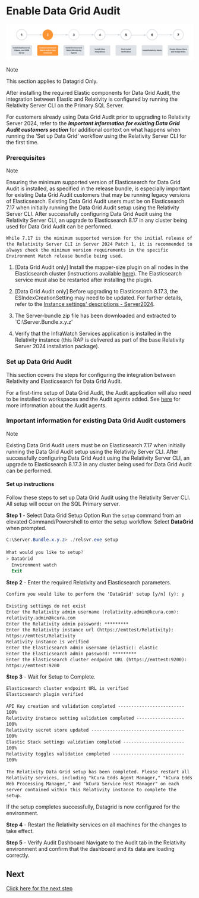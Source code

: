 # Enable Data Grid Audit

![Setup Stage](../resources/enable_environmentwatch.png)

> [!NOTE]
> This section applies to Datagrid Only.

After installing the required Elastic components for Data Grid Audit, the integration between Elastic and Relativity is configured by running the Relativity Server CLI on the Primary SQL Server.

For customers already using Data Grid Audit prior to upgrading to Relativity Server 2024, refer to the **_Important information for existing Data Grid Audit customers section_** for additional context on what happens when running the ‘Set up Data Grid’ workflow using the Relativity Server CLI for the first time.

### Prerequisites

> [!NOTE]
> Ensuring the minimum supported version of Elasticsearch for Data Grid Audit is installed, as specified in the release bundle, is especially important for existing Data Grid Audit customers that may be running legacy versions of Elasticsearch. Existing Data Grid Audit users must be on Elasticsearch 7.17 when initially running the Data Grid Audit setup using the Relativity Server CLI. After successfully configuring Data Grid Audit using the Relativity Server CLI, an upgrade to Elasticsearch 8.17 in any cluster being used for Data Grid Audit can be performed.

    While 7.17 is the minimum supported version for the initial release of the Relativity Server CLI in Server 2024 Patch 1, it is recommended to always check the minimum version requirements in the specific Environment Watch release bundle being used.

1. [Data Grid Audit only] Install the mapper-size plugin on all nodes in the Elasticsearch cluster (instructions available [here](https://www.elastic.co/guide/en/elasticsearch/plugins/current/mapper-size.html)). The Elasticsearch service must also be restarted after installing the plugin.

2. [Data Grid Audit only] Before upgrading to Elasticsearch 8.17.3, the ESIndexCreationSetting may need to be updated. For further details, refer to the [Instance settings' descriptions - Server2024](https://help.relativity.com/Server2024/Content/System_Guides/Instance_Setting_Guide/Instance_setting_descriptions.htm#ESIndexCreationSettings).

3. The Server-bundle zip file has been downloaded and extracted to `C:\Server.Bundle.x.y.z'
   
4. Verify that the InfraWatch Services application is installed in the Relativity instance (this RAP is delivered as part of the base Relativity Server 2024 installation package).

### Set up Data Grid Audit

This section covers the steps for configuring the integration between Relativity and Elasticsearch for Data Grid Audit.

For a first-time setup of Data Grid Audit, the Audit application will also need to be installed to workspaces and the Audit agents added. See [here](https://help.relativity.com/Server2024/Content/Relativity/Audit/Audit.htm#InstallingandconfiguringAudit) for more information about the Audit agents.

### Important information for existing Data Grid Audit customers
> [!NOTE]
> Existing Data Grid Audit users must be on Elasticsearch 7.17 when initially running the Data Grid Audit setup using the Relativity Server CLI. After successfully configuring Data Grid Audit using the Relativity Server CLI, an upgrade to Elasticsearch 8.17.3 in any cluster being used for Data Grid Audit can be performed.

#### Set up instructions

Follow these steps to set up Data Grid Audit using the Relativity Server CLI. All setup will occur on the SQL Primary server.

**Step 1** - Select Data Grid Setup Option
Run the `setup` command from an elevated Command/Powershell to enter the setup workflow. Select **DataGrid** when prompted.

```powershell
C:\Server.Bundle.x.y.z> ./relsvr.exe setup

What would you like to setup?
> DataGrid
  Environment watch
  Exit
```

**Step 2** - Enter the required Relativity and Elasticsearch parameters.

```
Confirm you would like to perform the 'DataGrid' setup [y/n] (y): y

Existing settings do not exist
Enter the Relativity admin username (relativity.admin@kcura.com): relativity.admin@kcura.com
Enter the Relativity admin password: *********
Enter the Relativity instance url (https://emttest/Relativity): https://emttest/Relativity
Relativity instance is verified
Enter the Elasticsearch admin username (elastic): elastic
Enter the Elasticsearch admin password: *********
Enter the Elasticsearch cluster endpoint URL (https://emttest:9200): https://emttest:9200

```

**Step 3** - Wait for Setup to Complete.

```
Elasticsearch cluster endpoint URL is verified
Elasticsearch plugin verified

API Key creation and validation completed ------------------------- 100%
Relativity instance setting validation completed ------------------ 100%
Relativity secret store updated ----------------------------------- 100%
Elastic Stack settings validation completed ----------------------- 100%
Relativity toggles validation completed --------------------------- 100%

The Relativity Data Grid setup has been completed. Please restart all Relativity services, including "kCura Edds Agent Manager," "kCura Edds Web Processing Manager," and "kCura Service Host Manager" on each server contained within this Relativity instance to complete the setup.
```
If the setup completes successfully, Datagrid is now configured for the environment.

**Step 4** - Restart the Relativity services on all machines for the changes to take effect.


**Step 5** - Verify Audit Dashboard
Navigate to the Audit tab in the Relativity environment and confirm that the dashboard and its data are loading correctly.


## Next

[Click here for the next step](install_environment_watch_monitoring_agents.md)